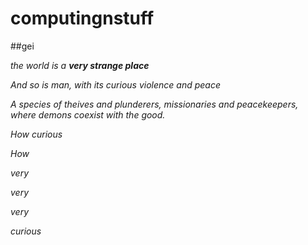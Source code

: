 # computingnstuff
##gei

*the world is a __very strange place__*

*And so is man, with its curious violence and peace*

*A species of theives and plunderers, missionaries and peacekeepers, where demons coexist with the good.*

*How curious*

*How*

*very*

*very*

*very*


*curious*





